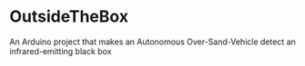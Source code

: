 # OutsideTheBox
An Arduino project that makes an Autonomous Over-Sand-Vehicle detect an infrared-emitting black box
